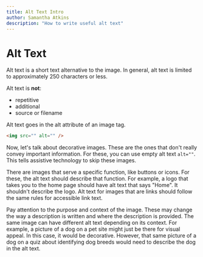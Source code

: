 ```yaml
---
title: Alt Text Intro
author: Samantha Atkins
description: "How to write useful alt text"
---
```


# Alt Text

Alt text is a short text alternative to the image. In general, alt text is limited to approximately 250 characters or less.

Alt text is **not**:
  
* repetitive  
* additional  
* source or filename  


Alt text goes in the alt attribute of an image tag.

```html
<img src="" alt="" />
```

Now, let's talk about decorative images. These are the ones that don't really convey important information. For these, you can use empty alt text `alt=""`. This tells assistive technology to skip these images.

There are images that serve a specific function, like buttons or icons. For these, the alt text should describe that function. For example, a logo that takes you to the home page should have alt text that says "Home". It shouldn't describe the logo. Alt text for images that are links should follow the same rules for accessible link text.

<!-- make a link here to the link text lesson -->

Pay attention to the purpose and context of the image. These may change the way a description is written and where the description is provided. The same image can have different alt text depending on its context. For example, a picture of a dog on a pet site might just be there for visual appeal. In this case, it would be decorative. However, that same picture of a dog on a quiz about identifying dog breeds would need to describe the dog in the alt text.

